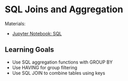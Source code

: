 # SQL Joins and Aggregation

Materials:
- [Jupyter Notebook: SQL](sql.ipynb)

## Learning Goals

- Use SQL aggregation functions with GROUP BY
- Use HAVING for group filtering
- Use SQL JOIN to combine tables using keys
